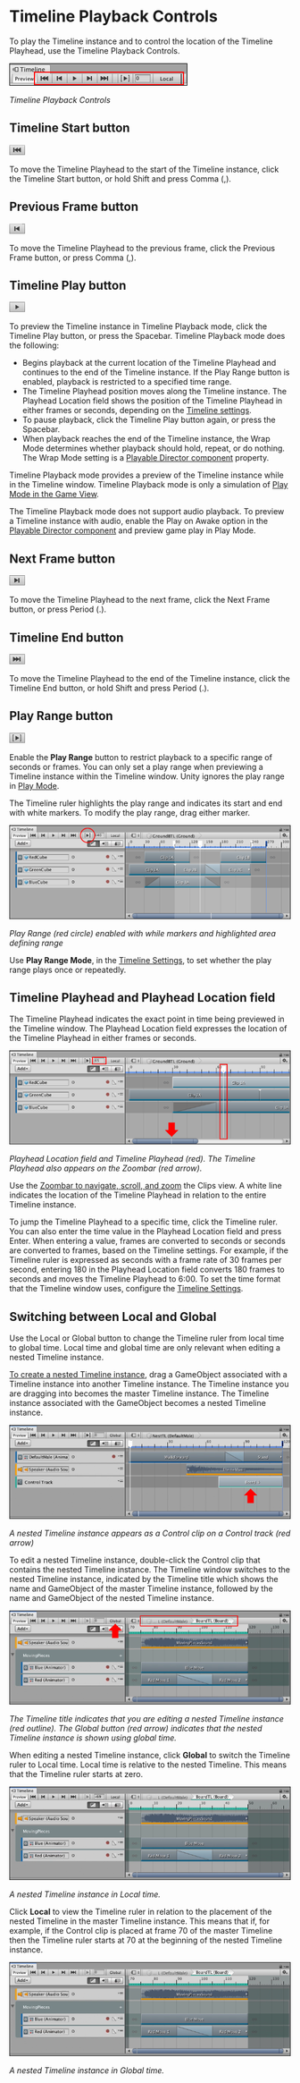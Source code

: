 # Timeline Playback Controls

To play the Timeline instance and to control the location of the Timeline Playhead, use the Timeline Playback Controls.

![Timeline Playback Controls](images/timeline_playback_controls.png)

_Timeline Playback Controls_

## Timeline Start button

![](images/timeline_start_button.png)

To move the Timeline Playhead to the start of the Timeline instance, click the Timeline Start button, or hold Shift and
press Comma (,).

## Previous Frame button

![](images/timeline_previous_frame_button.png)

To move the Timeline Playhead to the previous frame, click the Previous Frame button, or press Comma (,).

<a name="playbutton"></a>

## Timeline Play button

![](images/timeline_play_button.png)

To preview the Timeline instance in Timeline Playback mode, click the Timeline Play button, or press the Spacebar.
Timeline Playback mode does the following:

* Begins playback at the current location of the Timeline Playhead and continues to the end of the Timeline instance. If
  the Play Range button is enabled, playback is restricted to a specified time range.
* The Timeline Playhead position moves along the Timeline instance. The Playhead Location field shows the position of
  the Timeline Playhead in either frames or seconds, depending on the [Timeline settings](tl_settings.md).
* To pause playback, click the Timeline Play button again, or press the Spacebar.
* When playback reaches the end of the Timeline instance, the Wrap Mode determines whether playback should hold, repeat,
  or do nothing. The Wrap Mode setting is a [Playable Director component](play_director.md) property.

Timeline Playback mode provides a preview of the Timeline instance while in the Timeline window. Timeline Playback mode
is only a simulation of [Play Mode in the Game View](https://docs.unity3d.com/Manual/GameView.html).

The Timeline Playback mode does not support audio playback. To preview a Timeline instance with audio, enable the Play
on Awake option in the [Playable Director component](play_director.md) and preview game play in Play Mode.

## Next Frame button

![](images/timeline_next_frame_button.png)

To move the Timeline Playhead to the next frame, click the Next Frame button, or press Period (.).

## Timeline End button

![](images/timeline_end_button.png)

To move the Timeline Playhead to the end of the Timeline instance, click the Timeline End button, or hold Shift and
press Period (.).

<a name="playrange"></a>

## Play Range button

![](images/timeline_play_range_button.png)

Enable the **Play Range** button to restrict playback to a specific range of seconds or frames. You can only set a play
range when previewing a Timeline instance within the Timeline window. Unity ignores the play range
in [Play Mode](https://docs.unity3d.com/Manual/GameView.html).

The Timeline ruler highlights the play range and indicates its start and end with white markers. To modify the play
range, drag either marker.

![Play Range (red circle) enabled with while markers and highlighted area defining range](images/timeline_play_range.png)

_Play Range (red circle) enabled with while markers and highlighted area defining range_

Use **Play Range Mode**, in the [Timeline Settings](tl_settings.md), to set whether the play range plays once or
repeatedly.

<a name="playheadlocation"></a>

## Timeline Playhead and Playhead Location field

The Timeline Playhead indicates the exact point in time being previewed in the Timeline window. The Playhead Location
field expresses the location of the Timeline Playhead in either frames or seconds.

![Playhead Location field and Timeline Playhead (red). The Timeline Playhead also appears on the Zoombar (red arrow).](images/timeline_playhead_location.png)

_Playhead Location field and Timeline Playhead (red). The Timeline Playhead also appears on the Zoombar (red arrow)._

Use the [Zoombar to navigate, scroll, and zoom](clp_pan_zoom.md) the Clips view. A white line indicates the location of
the Timeline Playhead in relation to the entire Timeline instance.

To jump the Timeline Playhead to a specific time, click the Timeline ruler. You can also enter the time value in the
Playhead Location field and press Enter. When entering a value, frames are converted to seconds or seconds are converted
to frames, based on the Timeline settings. For example, if the Timeline ruler is expressed as seconds with a frame rate
of 30 frames per second, entering 180 in the Playhead Location field converts 180 frames to seconds and moves the
Timeline Playhead to 6:00. To set the time format that the Timeline window uses, configure
the [Timeline Settings](tl_settings.md).

## Switching between Local and Global

Use the Local or Global button to change the Timeline ruler from local time to global time. Local time and global time
are only relevant when editing a nested Timeline instance.

[To create a nested Timeline instance](wf_nested.md), drag a GameObject associated with a Timeline instance into another
Timeline instance. The Timeline instance you are dragging into becomes the master Timeline instance. The Timeline
instance associated with the GameObject becomes a nested Timeline instance.

![A nested Timeline instance appears as a Control clip on a Control track (red arrow)](images/timeline_nesting_example.png)

_A nested Timeline instance appears as a Control clip on a Control track (red arrow)_

To edit a nested Timeline instance, double-click the Control clip that contains the nested Timeline instance. The
Timeline window switches to the nested Timeline instance, indicated by the Timeline title which shows the name and
GameObject of the master Timeline instance, followed by the name and GameObject of the nested Timeline instance.

![The Timeline title indicates that you are editing a nested Timeline instance (red outline). The Global button (red arrow) indicates that the nested Timeline instance is shown using global time.](images/timeline_nesting_editing.png)

_The Timeline title indicates that you are editing a nested Timeline instance (red outline). The Global button (red
arrow) indicates that the nested Timeline instance is shown using global time._

When editing a nested Timeline instance, click **Global** to switch the Timeline ruler to Local time. Local time is
relative to the nested Timeline. This means that the Timeline ruler starts at zero.

![A nested Timeline instance in Local time.](images/timeline_nesting_local.png)

_A nested Timeline instance in Local time._

Click **Local** to view the Timeline ruler in relation to the placement of the nested Timeline in the master Timeline
instance. This means that if, for example, if the Control clip is placed at frame 70 of the master Timeline then the
Timeline ruler starts at 70 at the beginning of the nested Timeline instance.

![A nested Timeline instance in Global time.](images/timeline_nesting_global.png)

_A nested Timeline instance in Global time._

